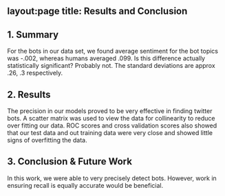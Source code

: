 layout:page
title: Results and Conclusion
---

## 1. Summary

For the bots in our data set, we found average sentiment for the bot topics was -.002, whereas humans averaged .099. Is this difference actually statistically significant? Probably not. The standard deviations are approx .26, .3 respectively. 

## 2. Results

The precision in our models proved to be very effective in finding twitter bots. A scatter matrix was used to view the data for collinearity to reduce over fitting our data. ROC scores and cross validation scores also showed that our test data and out training data were very close and showed little signs of overfitting the data. 


## 3. Conclusion & Future Work

In this work, we were able to very precisely detect bots. However, work in ensuring recall is equally accurate would be beneficial. 
